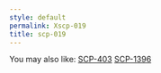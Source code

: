 ```yaml
---
style: default
permalink: Xscp-019
title: scp-019
---
```

You may also like:
[SCP-403](http://scp-wiki.net/scp-403)
[SCP-1396](http://scp-wiki.net/scp-1396)